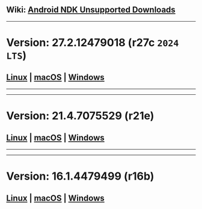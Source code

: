 ## Wiki: [Android NDK Unsupported Downloads](https://github.com/android/ndk/wiki/Unsupported-Downloads)

---

# Version: 27.2.12479018 (r27c `2024 LTS`)

## [Linux](https://dl.google.com/android/repository/android-ndk-r27c-linux.zip) | [macOS](https://dl.google.com/android/repository/android-ndk-r27c-darwin.dmg) | [Windows](https://dl.google.com/android/repository/android-ndk-r27c-windows.zip)

---

---

# Version: 21.4.7075529 (r21e)

## [Linux](https://dl.google.com/android/repository/android-ndk-r21e-linux-x86_64.zip) | [macOS](https://dl.google.com/android/repository/android-ndk-r21e-darwin-x86_64.zip) | [Windows](https://dl.google.com/android/repository/android-ndk-r21e-windows-x86_64.zip)

---

---

# Version: 16.1.4479499 (r16b)

## [Linux](https://dl.google.com/android/repository/android-ndk-r16b-linux-x86_64.zip) | [macOS](https://dl.google.com/android/repository/android-ndk-r16b-darwin-x86_64.zip) | [Windows](https://dl.google.com/android/repository/android-ndk-r16b-windows-x86_64.zip)
